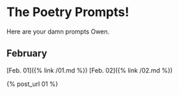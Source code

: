 # The Poetry Prompts!
Here are your damn prompts Owen.

## February
[Feb. 01]({% link /01.md %})
[Feb. 02]({% link /02.md %})

{% post_url 01 %}
